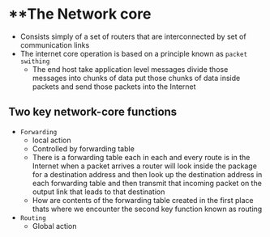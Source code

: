 
# **The Network core

- Consists simply of a set of routers that are interconnected  by set of communication links 
- The internet core operation is based on a principle known as `packet swithing`
	- The end host take application level messages divide those messages into chunks of data put those chunks of data inside packets and send those packets into the Internet

## Two key network-core functions

- `Forwarding`
	- local action
	- Controlled by forwarding table
	- There is a forwarding table each in each and every route is in the Internet when a packet arrives a router will look inside the package for a destination address and then look up the destination address in each forwarding table and then transmit that incoming packet on the output link that leads to that destination
	- How are contents of the forwarding table created in the first place thats where we encounter the second key function known as routing
- `Routing`
	- Global action 